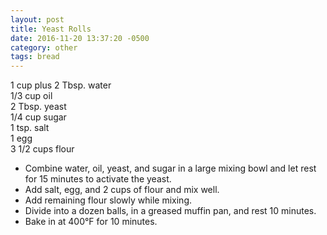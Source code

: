 ```yaml
---
layout: post
title: Yeast Rolls
date: 2016-11-20 13:37:20 -0500
category: other
tags: bread
---
```

1 cup plus 2 Tbsp. water  
1/3 cup oil  
2 Tbsp. yeast  
1/4 cup sugar  
1 tsp. salt  
1 egg  
3 1/2 cups flour  
<ul>
 	<li>Combine water, oil, yeast, and sugar in a large mixing bowl and let rest for 15 minutes to activate the yeast.</li>
 	<li>Add salt, egg, and 2 cups of flour and mix well.</li>
 	<li>Add remaining flour slowly while mixing.</li>
 	<li>Divide into a dozen balls, in a greased muffin pan, and rest 10 minutes.</li>
 	<li>Bake in at 400°F for 10 minutes.</li>
</ul>
